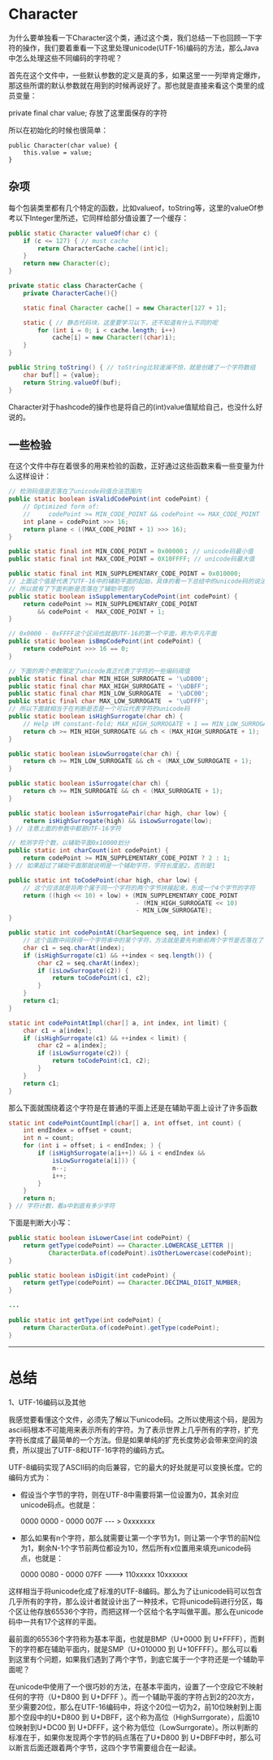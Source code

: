 # Character

为什么要单独看一下Character这个类，通过这个类，我们总结一下也回顾一下字符的操作，我们要着重看一下这里处理unicode(UTF-16)编码的方法，那么Java中怎么处理这些不同编码的字符呢？

首先在这个文件中，一些默认参数的定义是真的多，如果这里一一列举肯定爆炸，那这些所谓的默认参数就在用到的时候再说好了。那也就是直接来看这个类里的成员变量：

private final char value; 存放了这里面保存的字符

所以在初始化的时候也很简单：

```
public Character(char value) {
    this.value = value;
}
```

## 杂项

每个包装类里都有几个特定的函数，比如valueof，toString等，这里的valueOf参考以下Integer里所述，它同样给部分值设置了一个缓存：

```java
public static Character valueOf(char c) {
    if (c <= 127) { // must cache
        return CharacterCache.cache[(int)c];
    }
    return new Character(c);
}

private static class CharacterCache {
    private CharacterCache(){}

    static final Character cache[] = new Character[127 + 1];

    static { // 静态代码块，这里要学习以下，还不知道有什么不同的呢
        for (int i = 0; i < cache.length; i++)
            cache[i] = new Character((char)i);
    }
}
```

```java
public String toString() { // toString比较波澜不惊，就是创建了一个字符数组
    char buf[] = {value};
    return String.valueOf(buf);
} 
```

Character对于hashcode的操作也是将自己的(int)value值赋给自己，也没什么好说的。

## 一些检验

在这个文件中存在着很多的用来检验的函数，正好通过这些函数来看一些变量为什么这样设计：

```java
// 检测码值是否落在了unicode码值合法范围内
public static boolean isValidCodePoint(int codePoint) {
    // Optimized form of:
    //     codePoint >= MIN_CODE_POINT && codePoint <= MAX_CODE_POINT
    int plane = codePoint >>> 16;
    return plane < ((MAX_CODE_POINT + 1) >>> 16);
}

public static final int MIN_CODE_POINT = 0x00000； // unicode码最小值
public static final int MAX_CODE_POINT = 0X10FFFF; // unicode码最大值

public static final int MIN_SUPPLEMENTARY_CODE_POINT = 0x010000; 
// 上面这个值是代表了UTF-16中的辅助平面的起始，具体的看一下总结中的unicode码的说法吧
// 所以就有了下面判断是否落在了辅助平面内
public static boolean isSupplementaryCodePoint(int codePoint) {
    return codePoint >= MIN_SUPPLEMENTARY_CODE_POINT
        && codePoint <  MAX_CODE_POINT + 1;
}

// 0x0000 - 0xFFFF这个区间也就是UTF-16的第一个平面，称为平凡平面
public static boolean isBmpCodePoint(int codePoint) {
    return codePoint >>> 16 == 0;
}
```

```java
// 下面的两个参数限定了unicode真正代表了字符的一些编码阈值
public static final char MIN_HIGH_SURROGATE = '\uD800';
public static final char MAX_HIGH_SURROGATE = '\uDBFF';
public static final char MIN_LOW_SURROGATE  = '\uDC00';
public static final char MAX_LOW_SURROGATE  = '\uDFFF';
// 所以下面就相当于在判断是否是一个可以代表字符的unicode码
public static boolean isHighSurrogate(char ch) {
    // Help VM constant-fold; MAX_HIGH_SURROGATE + 1 == MIN_LOW_SURROGATE
    return ch >= MIN_HIGH_SURROGATE && ch < (MAX_HIGH_SURROGATE + 1);
}

public static boolean isLowSurrogate(char ch) {
    return ch >= MIN_LOW_SURROGATE && ch < (MAX_LOW_SURROGATE + 1);
}

public static boolean isSurrogate(char ch) {
    return ch >= MIN_SURROGATE && ch < (MAX_SURROGATE + 1);
}

public static boolean isSurrogatePair(char high, char low) {
    return isHighSurrogate(high) && isLowSurrogate(low);
} // 注意上面的参数中都是UTF-16字符
```

```java
// 检测字符个数，以辅助平面0x10000划分
public static int charCount(int codePoint) {
    return codePoint >= MIN_SUPPLEMENTARY_CODE_POINT ? 2 : 1;
} // 如果超过了辅助平面那就说明是一个辅助字符，字符长度是2。否则是1

public static int toCodePoint(char high, char low) { 
    // 这个应该就是将两个属于同一个字符的两个字节拼接起来，形成一个4个字节的字符
    return ((high << 10) + low) + (MIN_SUPPLEMENTARY_CODE_POINT
                                   - (MIN_HIGH_SURROGATE << 10)
                                   - MIN_LOW_SURROGATE);
}

public static int codePointAt(CharSequence seq, int index) {
    // 这个函数中间获得一个字符串中的某个字符，方法就是要先判断前两个字节是否落在了一个空段中，如果落在空段中证明这是一个4字节字符
    char c1 = seq.charAt(index);
    if (isHighSurrogate(c1) && ++index < seq.length()) {
        char c2 = seq.charAt(index);
        if (isLowSurrogate(c2)) {
            return toCodePoint(c1, c2);
        }
    }
    return c1;
}

static int codePointAtImpl(char[] a, int index, int limit) {
    char c1 = a[index];
    if (isHighSurrogate(c1) && ++index < limit) {
        char c2 = a[index];
        if (isLowSurrogate(c2)) {
            return toCodePoint(c1, c2);
        }
    }
    return c1;
}
```

那么下面就围绕着这个字符是在普通的平面上还是在辅助平面上设计了许多函数

```java
static int codePointCountImpl(char[] a, int offset, int count) {
    int endIndex = offset + count;
    int n = count;
    for (int i = offset; i < endIndex; ) {
        if (isHighSurrogate(a[i++]) && i < endIndex &&
            isLowSurrogate(a[i])) {
            n--;
            i++;
        }
    }
    return n;
} // 字符计数，看a中到底有多少字符
```

下面是判断大小写：

```java
public static boolean isLowerCase(int codePoint) {
    return getType(codePoint) == Character.LOWERCASE_LETTER ||
           CharacterData.of(codePoint).isOtherLowercase(codePoint);
}

public static boolean isDigit(int codePoint) {
    return getType(codePoint) == Character.DECIMAL_DIGIT_NUMBER;
}

...
    
public static int getType(int codePoint) {
    return CharacterData.of(codePoint).getType(codePoint);
}
```



---

# 总结

1、UTF-16编码以及其他

​	我感觉要看懂这个文件，必须先了解以下unicode码。之所以使用这个码，是因为ascii码根本不可能用来表示所有的字符。为了表示世界上几乎所有的字符，扩充字符长度成了最简单的一个方法。但是如果单纯的扩充长度势必会带来空间的浪费，所以提出了UTF-8和UTF-16字符的编码方式。

​	UTF-8编码实现了ASCII码的向后兼容，它的最大的好处就是可以变换长度。它的编码方式为：

* 假设当个字节的字符，则在UTF-8中需要将第一位设置为0，其余对应unicode码点。也就是：

  0000 0000 - 0000 007F --- >  0xxxxxxx

* 那么如果有n个字符，那么就需要让第一个字节为1，则让第一个字节的前N位为1，剩余N-1个字节前两位都设为10，然后所有x位置用来填充unicode码点，也就是：

  0000 0080 - 0000 07FF ---> 110xxxxx 10xxxxxx

这样相当于将unicode化成了标准的UTF-8编码。那么为了让unicode码可以包含几乎所有的字符，那么设计者就设计出了一种技术，它将unicode码进行分区，每个区让他存放65536个字符，而把这样一个区给个名字叫做平面。那么在unicode码中一共有17个这样的平面。

最前面的65536个字符称为基本平面，也就是BMP（U+0000 到 U+FFFF），而剩下的字符都在辅助平面内，就是SMP（U+010000 到 U+10FFFF）。那么可以看到这里有个问题，如果我们遇到了两个字节，到底它属于一个字符还是一个辅助平面呢？

在unicode中使用了一个很巧妙的方法，在基本平面内，设置了一个空段它不映射任何的字符（U+D800 到 U+DFFF ）。而一个辅助平面的字符占到2的20次方，至少需要20位，那么在UTF-16编码中，将这个20位一切为2，前10位映射到上面那个空段中的U+D800 到 U+DBFF，这个称为高位（HighSurrgorate），后面10位映射到U+DC00 到 U+DFFF，这个称为低位（LowSurrgorate）。所以判断的标准在于，如果你发现两个字节的码点落在了U+D800 到 U+DBFF中时，那么可以断言后面还跟着两个字节，这四个字节需要组合在一起读。